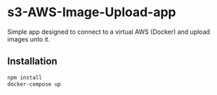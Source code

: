 # s3-AWS-Image-Upload-app

Simple app designed to connect to a virtual AWS (Docker) and upload images unto it.

## Installation


```bash
npm install
docker-compose up
```

